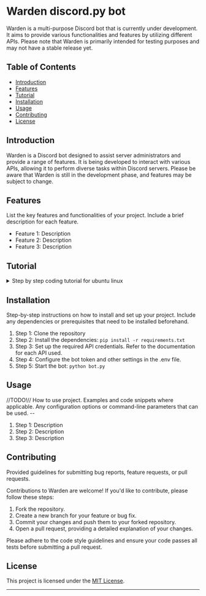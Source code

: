 # Warden discord.py bot

Warden is a multi-purpose Discord bot that is currently under development. It aims to provide various functionalities and features by utilizing different APIs. 
Please note that Warden is primarily intended for testing purposes and may not have a stable release yet.


## Table of Contents

- [Introduction](#introduction)
- [Features](#features)
- [Tutorial](#tutorial)
- [Installation](#installation)
- [Usage](#usage)
- [Contributing](#contributing)
- [License](#license)

## Introduction

Warden is a Discord bot designed to assist server administrators and provide a range of features. It is being developed to interact with various APIs, allowing it to perform diverse tasks within Discord servers. Please be aware that Warden is still in the development phase, and features may be subject to change.

## Features

List the key features and functionalities of your project. Include a brief description for each feature.

- Feature 1: Description
- Feature 2: Description
- Feature 3: Description

## Tutorial
<details>

<summary> Step by step coding tutorial for ubuntu linux </summary>

1. Create a python venv (Virtual Environment)
- Create directory in your home directory to store all venvs: 
`mkdir ~/.venvs`
- Create venv using python: 
`python3 -m venv ~/.venvs/discord`
- Before installing requirements, activate the venv 
`source ~/.venvs/discord/bin/activate`
- Your prompt should look like this now: "(discord) user@host:~$"
- You can now install requirements using:
`pip install discord.py`
`pip install python-dotenv`
- Create directory to contain project's files & go into created directory:
`mkdir warden-bot`
- Save your environment's requirements to a file:
`pip freeze > requirements.txt`
2. Build the simple bot
- Go to your venv directory then create and open .env file
`touch .env`
`vi .env`
add the following lines 
    - Replace Y0UR.DISCORD-.TOKEN-FROM-DISCORD with your discord token
    - Replace YOURGUILDID with your server's (guild) id
```
DISCORD_TOKEN=Y0UR.DISCORD-.TOKEN-FROM-DISCORD
GUILD_ID=YOURGUILDID
```
- Create file to start coding and open it using editor of your choice:
`touch warden.py`
`vi warden.py`
- Add the following imports 
```
import discord # import discord.py library
import os # to get token from .env file
from dotenv import load_dotenv
```
- Retrieve the Discord API token and your guild from environment variables
```
load_dotenv()
DISCORD_TOKEN = os.getenv('DISCORD_TOKEN') 
GUILD_ID = os.getenv('GUILD_ID') #discord.Object(id=gggguuuuiiillldddID)
```
- Add the discord's intents
```
intents = discord.Intents.default()
client = discord.Client(intents=intents)
```

> Still much to do... :)
</details>

## Installation

Step-by-step instructions on how to install and set up your project. Include any dependencies or prerequisites that need to be installed beforehand.

1. Step 1: Clone the repository
2. Step 2: Install the dependencies: `pip install -r requirements.txt`
3. Step 3: Set up the required API credentials. Refer to the documentation for each API used.
4. Step 4: Configure the bot token and other settings in the .env file.
5. Step 5: Start the bot: `python bot.py`

## Usage

//TODO!// How to use project. Examples and code snippets where applicable. Any configuration options or command-line parameters that can be used. -- 

1. Step 1: Description
2. Step 2: Description
3. Step 3: Description

## Contributing

Provided guidelines for submitting bug reports, feature requests, or pull requests.

Contributions to Warden are welcome! If you'd like to contribute, please follow these steps:

1. Fork the repository.
2. Create a new branch for your feature or bug fix.
3. Commit your changes and push them to your forked repository.
4. Open a pull request, providing a detailed explanation of your changes.

Please adhere to the code style guidelines and ensure your code passes all tests before submitting a pull request.

## License

This project is licensed under the [MIT License](https://opensource.org/licenses/MIT).

---